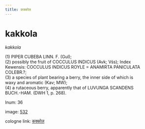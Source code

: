 ```yaml
---
title: कक्कोल
---
```


# kakkola

<i>kakkola</i>  <div n="P" />(1) <bot>PIPER CUBEBA LINN. F.</bot> (Gul); <div n="P" />(2) possibly the fruit of <bot>COCCULUS INDICUS</bot> (Avk; Vśs); Index <div n="lb" />Kewensis: <bot>COCCULUS INDICUS ROYLE</bot> = <bot>ANAMIRTA PANICULATA <div n="lb" />COLEBR.</bot>?; <div n="P" />(3) a species of plant bearing a berry, the inner side of which is <div n="lb" />waxy and aromatic (Kav; MW); <div n="P" />(4) a rutaceous berry, apparently that of <bot>LUVUNGA SCANDENS <div n="lb" />BUCH.</bot>-<bot>HAM.</bot> (DWH 1, p. 268).

lnum: 36

image: [532](https://www.sanskrit-lexicon.uni-koeln.de/scans/csl-apidev/servepdf.php?dict=snp&page=532)

cologne link: [कक्कोल](https://sanskrit-lexicon.uni-koeln.de/scans/csl-apidev/getword.php?dict=snp&key=कक्कोल)

